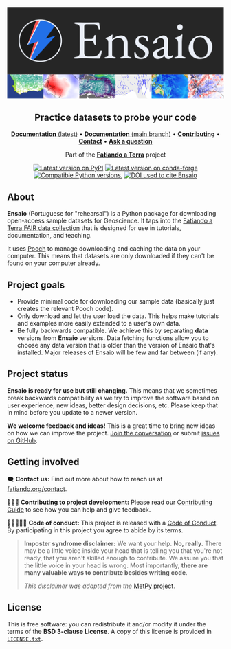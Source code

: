 <img src="https://github.com/fatiando/ensaio/raw/main/doc/_static/readme-banner.png" alt="Ensaio">

<h2 align="center">Practice datasets to probe your code</h2>

<p align="center">
<a href="https://www.fatiando.org/ensaio"><strong>Documentation</strong> (latest)</a> •
<a href="https://www.fatiando.org/ensaio/dev"><strong>Documentation</strong> (main branch)</a> •
<a href="https://github.com/fatiando/ensaio/blob/main/CONTRIBUTING.md"><strong>Contributing</strong></a> •
<a href="https://www.fatiando.org/contact/"><strong>Contact</strong></a> •
<a href="https://github.com/orgs/fatiando/discussions"><strong>Ask a question</strong></a>
</p>

<p align="center">
Part of the <a href="https://www.fatiando.org"><strong>Fatiando a Terra</strong></a> project
</p>

<p align="center">
<a href="https://pypi.python.org/pypi/ensaio"><img src="http://img.shields.io/pypi/v/ensaio.svg?style=flat-square" alt="Latest version on PyPI"></a>
<a href="https://github.com/conda-forge/ensaio-feedstock"><img src="https://img.shields.io/conda/vn/conda-forge/ensaio.svg?style=flat-square" alt="Latest version on conda-forge"></a>
<a href="https://pypi.python.org/pypi/ensaio"><img src="https://img.shields.io/pypi/pyversions/ensaio.svg?style=flat-square" alt="Compatible Python versions."></a>
<a href="https://doi.org/10.5281/zenodo.5784202"><img src="https://img.shields.io/badge/doi-10.5281%2Fzenodo.5784202-blue?style=flat-square" alt="DOI used to cite Ensaio"></a>
</p>

## About

**Ensaio** (Portuguese for "rehearsal") is a Python package for downloading
open-access sample datasets for Geoscience.
It taps into the
[Fatiando a Terra FAIR data collection](https://github.com/fatiando-data) that
is designed for use in tutorials, documentation, and teaching.

It uses [Pooch](https://www.fatiando.org/pooch) to manage downloading and
caching the data on your computer.
This means that datasets are only downloaded if they can't be found on your
computer already.

## Project goals

* Provide minimal code for downloading our sample data (basically just creates
  the relevant Pooch code).
* Only download and let the user load the data. This helps make tutorials and
  examples more easily extended to a user's own data.
* Be fully backwards compatible. We achieve this by separating **data**
  versions from **Ensaio** versions. Data fetching functions allow you to
  choose any data version that is older than the version of Ensaio that's
  installed. Major releases of Ensaio will be few and far between (if any).

## Project status

**Ensaio is ready for use but still changing.**
This means that we sometimes break backwards compatibility as we try to
improve the software based on user experience, new ideas, better design
decisions, etc. Please keep that in mind before you update to a newer
version.

**We welcome feedback and ideas!** This is a great time to bring new ideas on
how we can improve the project.
[Join the conversation](https://www.fatiando.org/contact) or submit
[issues on GitHub](https://github.com/fatiando/ensaio/issues).

## Getting involved

🗨️ **Contact us:**
Find out more about how to reach us at
[fatiando.org/contact](https://www.fatiando.org/contact/).

👩🏾‍💻 **Contributing to project development:**
Please read our
[Contributing Guide](https://github.com/fatiando/ensaio/blob/main/CONTRIBUTING.md)
to see how you can help and give feedback.

🧑🏾‍🤝‍🧑🏼 **Code of conduct:**
This project is released with a
[Code of Conduct](https://github.com/fatiando/community/blob/main/CODE_OF_CONDUCT.md).
By participating in this project you agree to abide by its terms.

> **Imposter syndrome disclaimer:**
> We want your help. **No, really.** There may be a little voice inside your
> head that is telling you that you're not ready, that you aren't skilled
> enough to contribute. We assure you that the little voice in your head is
> wrong. Most importantly, **there are many valuable ways to contribute besides
> writing code**.
>
> *This disclaimer was adapted from the*
> [MetPy project](https://github.com/Unidata/MetPy).

## License

This is free software: you can redistribute it and/or modify it under the terms
of the **BSD 3-clause License**. A copy of this license is provided in
[`LICENSE.txt`](https://github.com/fatiando/ensaio/blob/main/LICENSE.txt).
